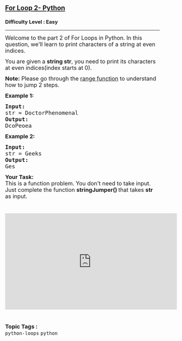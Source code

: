 <h2><a href="https://www.geeksforgeeks.org/problems/for-loop-2-python/1?page=1&difficulty=Easy&sortBy=accuracy">For Loop 2- Python</a></h2><h3>Difficulty Level : Easy</h3><hr><div class="problems_problem_content__Xm_eO"><p><span style="font-size:18px">Welcome to the part 2 of For Loops in Python. In this question, we'll learn to print characters of a string at even indices. </span></p>

<p><span style="font-size:18px">You are given a <strong>string str</strong>, you need to print its characters at even indices(index starts at 0).</span></p>

<p><span style="font-size:18px"><strong>Note:</strong> Please go through the <a href="https://www.geeksforgeeks.org/python-range-method/">range function</a> to understand how to jump 2 steps.</span></p>

<p><span style="font-size:18px"><strong>Example 1:</strong></span></p>

<pre><span style="font-size:18px"><strong>Input:</strong>
str = DoctorPhenomenal
<strong>Output:</strong>
DcoPeoea</span>
</pre>

<p><span style="font-size:18px"><strong>Example 2:</strong></span></p>

<pre><span style="font-size:18px"><strong>Input:</strong>
str = Geeks
<strong>Output:</strong>
Ges
</span></pre>

<p><span style="font-size:18px"><strong>Your Task:</strong><br>
This is a function problem. You don't need to take input. Just complete the function <strong>stringJumper()&nbsp;</strong>that takes <strong>str</strong> as input.</span></p>

<p>&nbsp;</p>

<p><iframe frameborder="0" height="315" src="https://www.youtube.com/embed/AaoqKlYCbSk" width="560"></iframe></p>
</div><br><p><span style=font-size:18px><strong>Topic Tags : </strong><br><code>python-loops</code>&nbsp;<code>python</code>&nbsp;